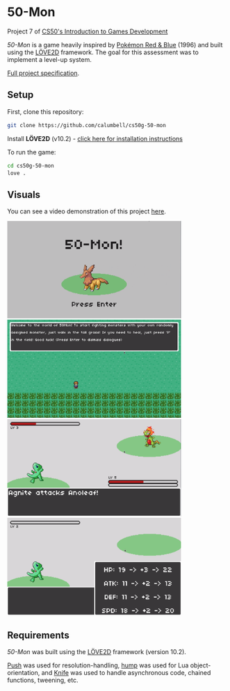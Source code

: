 # 50-Mon

Project 7 of [CS50's Introduction to Games Development](https://cs50.harvard.edu/games/2018/)

*50-Mon* is a game heavily inspired by [Pokémon Red & Blue](https://en.wikipedia.org/wiki/Pok%C3%A9mon_Red_and_Blue) (1996) and built using the [LÖVE2D](https://love2d.org/) framework. The goal for this assessment was to implement a level-up system.

[Full project specification](https://cs50.harvard.edu/games/2018/projects/7/pokemon/).

## Setup
First, clone this repository:
```bash
git clone https://github.com/calumbell/cs50g-50-mon
```
Install **LÖVE2D** (v10.2) - [click here for installation instructions](https://love2d.org/wiki/Getting_Started)

To run the game:
```bash
cd cs50g-50-mon
love .
```

## Visuals
You can see a video demonstration of this project [here](https://youtu.be/HhQm5arN4Jc).

<img src="graphics/screenshots/50-mon-title.png" width=400>
<img src="graphics/screenshots/50-mon-overworld.png" width=400>
<img src="graphics/screenshots/50-mon-battle.png" width=400>
<img src="graphics/screenshots/50-mon-level-up.png" width=400>

## Requirements
*50-Mon* was built using the [LÖVE2D](https://love2d.org/) framework (version 10.2).

[Push](https://github.com/Ulydev/push) was used for resolution-handling, [hump](https://github.com/vrld/hump/blob/master/class.lua) was used for Lua object-orientation, and [Knife](https://github.com/airstruck/knife) was used to handle asynchronous code, chained functions, tweening, etc.